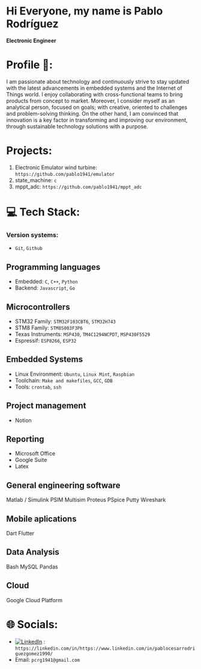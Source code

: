 # Hi Everyone, my name is Pablo Rodríguez

**Electronic Engineer**

# Profile 🔬:

I am passionate about technology and continuously strive to stay updated with the latest advancements in embedded systems and the Internet of Things world. I enjoy collaborating with cross-functional teams to bring products from concept to market. 
Moreover, I consider myself as an analytical person, focused on goals; with creative, oriented to challenges and problem-solving thinking. On the other hand, I am convinced that innovation is a key factor in transforming and improving our environment, through sustainable technology solutions with a purpose.

# Projects:
1. Electronic Emulator wind turbine: `https://github.com/pablo1941/emulator`
2. state_machine: `c`
3. mppt_adc: `https://github.com/pablo1941/mppt_adc`

# 💻 Tech Stack:

### Version systems: 
* `Git`, `Github`

## Programming languages
* Embedded: `C`, `C++`, `Python`
* Backend: `Javascript`, `Go`

## Microcontrollers
* STM32 Family: `STM32F103CBT6`, `STM32H743`
* STM8 Family: `STM8S003F3P6`
* Texas Instruments: `MSP430`, `TM4C1294NCPDT`, `MSP430F5529`
* Espressif: `ESP8266`, `ESP32`

## Embedded Systems
* Linux Environment: `Ubuntu`, `Linux Mint`, `Raspbian`
* Toolchain: `Make and makefiles`, `GCC`, `GDB`
* Tools: `crontab`, `ssh`

## Project management
* Notion

## Reporting
* Microsoft Office
* Google Suite
* Latex

## General engineering software

Matlab / Simulink
PSIM
Multisim
Proteus
PSpice
Putty
Wireshark

## Mobile aplications

Dart
Flutter

## Data Analysis

Bash
MySQL
Pandas

## Cloud

Google Cloud Platform

# 🌐 Socials: 
* [![LinkedIn](https://img.shields.io/badge/LinkedIn-%230077B5.svg?logo=linkedin&logoColor=white)]() : `https://linkedin.com/in/https://www.linkedin.com/in/pablocesarrodriguezgomez1990/`
* Email: `pcrg1941@gmail.com`

